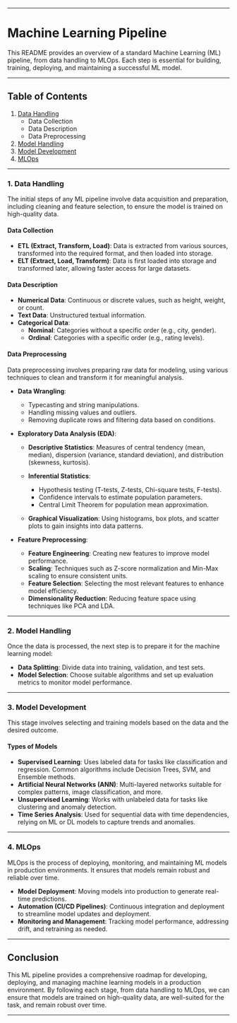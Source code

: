 
---

# Machine Learning Pipeline

This README provides an overview of a standard Machine Learning (ML) pipeline, from data handling to MLOps. Each step is essential for building, training, deploying, and maintaining a successful ML model.

---

## Table of Contents
1. [Data Handling](#data-handling)
   - Data Collection
   - Data Description
   - Data Preprocessing
2. [Model Handling](#model-handling)
3. [Model Development](#model-development)
4. [MLOps](#mlops)

---

### 1. Data Handling

The initial steps of any ML pipeline involve data acquisition and preparation, including cleaning and feature selection, to ensure the model is trained on high-quality data.

#### Data Collection
- **ETL (Extract, Transform, Load)**: Data is extracted from various sources, transformed into the required format, and then loaded into storage.
- **ELT (Extract, Load, Transform)**: Data is first loaded into storage and transformed later, allowing faster access for large datasets.

#### Data Description
- **Numerical Data**: Continuous or discrete values, such as height, weight, or count.
- **Text Data**: Unstructured textual information.
- **Categorical Data**:
  - **Nominal**: Categories without a specific order (e.g., city, gender).
  - **Ordinal**: Categories with a specific order (e.g., rating levels).

#### Data Preprocessing
Data preprocessing involves preparing raw data for modeling, using various techniques to clean and transform it for meaningful analysis.

- **Data Wrangling**:
  - Typecasting and string manipulations.
  - Handling missing values and outliers.
  - Removing duplicate rows and filtering data based on conditions.

- **Exploratory Data Analysis (EDA)**:
  - **Descriptive Statistics**: Measures of central tendency (mean, median), dispersion (variance, standard deviation), and distribution (skewness, kurtosis).
  - **Inferential Statistics**:
    - Hypothesis testing (T-tests, Z-tests, Chi-square tests, F-tests).
    - Confidence intervals to estimate population parameters.
    - Central Limit Theorem for population mean approximation.

  - **Graphical Visualization**: Using histograms, box plots, and scatter plots to gain insights into data patterns.

- **Feature Preprocessing**:
  - **Feature Engineering**: Creating new features to improve model performance.
  - **Scaling**: Techniques such as Z-score normalization and Min-Max scaling to ensure consistent units.
  - **Feature Selection**: Selecting the most relevant features to enhance model efficiency.
  - **Dimensionality Reduction**: Reducing feature space using techniques like PCA and LDA.

---

### 2. Model Handling

Once the data is processed, the next step is to prepare it for the machine learning model:
- **Data Splitting**: Divide data into training, validation, and test sets.
- **Model Selection**: Choose suitable algorithms and set up evaluation metrics to monitor model performance.

---

### 3. Model Development

This stage involves selecting and training models based on the data and the desired outcome.

#### Types of Models
- **Supervised Learning**: Uses labeled data for tasks like classification and regression. Common algorithms include Decision Trees, SVM, and Ensemble methods.
- **Artificial Neural Networks (ANN)**: Multi-layered networks suitable for complex patterns, image classification, and more.
- **Unsupervised Learning**: Works with unlabeled data for tasks like clustering and anomaly detection.
- **Time Series Analysis**: Used for sequential data with time dependencies, relying on ML or DL models to capture trends and anomalies.

---

### 4. MLOps

MLOps is the process of deploying, monitoring, and maintaining ML models in production environments. It ensures that models remain robust and reliable over time.

- **Model Deployment**: Moving models into production to generate real-time predictions.
- **Automation (CI/CD Pipelines)**: Continuous integration and deployment to streamline model updates and deployment.
- **Monitoring and Management**: Tracking model performance, addressing drift, and retraining as needed.

---

## Conclusion

This ML pipeline provides a comprehensive roadmap for developing, deploying, and managing machine learning models in a production environment. By following each stage, from data handling to MLOps, we can ensure that models are trained on high-quality data, are well-suited for the task, and remain robust over time.

---

